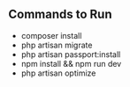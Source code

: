 ## Commands to Run

- composer install
- php artisan migrate
- php artisan passport:install
- npm install && npm run dev
- php artisan optimize

